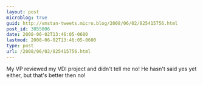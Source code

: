 ```yaml
---
layout: post
microblog: true
guid: http://vmstan-tweets.micro.blog/2008/06/02/825415756.html
post_id: 3055006
date: 2008-06-02T13:46:05-0600
lastmod: 2008-06-02T13:46:05-0600
type: post
url: /2008/06/02/825415756.html
---
```

My VP reviewed my VDI project and didn't tell me no! He hasn't said yes yet either, but that's better then no!
